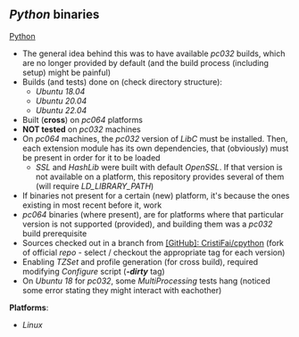 *Python* binaries
-----------------

[Python](https://www.python.org)

- The general idea behind this was to have available *pc032* builds, which are no longer provided by default (and the build process (including setup) might be painful)
- Builds (and tests) done on (check directory structure):
    - *Ubuntu 18.04*
    - *Ubuntu 20.04*
    - *Ubuntu 22.04*
- Built (**cross**) on *pc064* platforms
- **NOT tested** on *pc032* machines
- On *pc064* machines, the *pc032* version of *LibC* must be installed. Then, each extension module has its own dependencies, that (obviously) must be present in order for it to be loaded
    - *SSL* and *HashLib* were built with default *OpenSSL*. If that version is not available on a platform, this repository provides several of them (will require *LD\_LIBRARY\_PATH*)
- If binaries not present for a certain (new) platform, it's because the ones existing in most recent before it, work
- *pc064* binaries (where present), are for platforms where that particular version is not supported (provided), and building them was a *pc032* build prerequisite
- Sources checked out in a branch from [[GitHub]: CristiFai/cpython](https://github.com/CristiFati/cpython) (fork of official *repo* - select / checkout the appropriate tag for each version)
- Enabling *TZSet* and profile generation (for cross build), required modifying *Configure* script (***-dirty*** tag)
- On *Ubuntu 18* for *pc032*, some *MultiProcessing* tests hang (noticed some error stating they might interact with eachother)

**Platforms**:
- *Linux*

